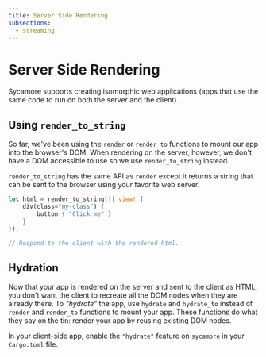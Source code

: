 ```yaml
---
title: Server Side Rendering
subsections:
  - streaming
---
```


# Server Side Rendering

Sycamore supports creating isomorphic web applications (apps that use the same
code to run on both the server and the client).

## Using `render_to_string`

So far, we've been using the `render` or `render_to` functions to mount our app
into the browser's DOM. When rendering on the server, however, we don't have a
DOM accessible to use so we use `render_to_string` instead.

`render_to_string` has the same API as `render` except it returns a string that
can be sent to the browser using your favorite web server.

```rust
let html = render_to_string(|| view! {
    div(class="my-class") {
        button { "Click me" }
    }
});

// Respond to the client with the rendered html.
```

## Hydration

Now that your app is rendered on the server and sent to the client as HTML, you
don't want the client to recreate all the DOM nodes when they are already there.
To _"hydrate"_ the app, use `hydrate` and `hydrate_to` instead of `render` and
`render_to` functions to mount your app. These functions do what they say on the
tin: render your app by reusing existing DOM nodes.

In your client-side app, enable the `"hydrate"` feature on `sycamore` in your
`Cargo.toml` file.
